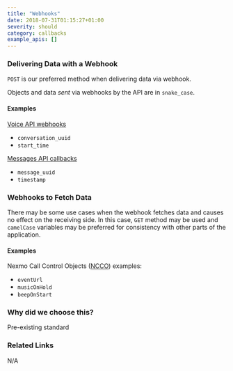 ```yaml
---
title: "Webhooks"
date: 2018-07-31T01:15:27+01:00
severity: should
category: callbacks
example_apis: []
---
```


### Delivering Data with a Webhook

`POST` is our preferred method when delivering data via webhook.

Objects and data *sent* via webhooks by the API are in `snake_case`.

#### Examples

[Voice API webhooks](https://developer.nexmo.com/voice/voice-api/webhook-reference)

* `conversation_uuid`
* `start_time`

[Messages API callbacks](https://developer.nexmo.com/api/messages-olympus#inbound-message)

* `message_uuid`
* `timestamp`

### Webhooks to Fetch Data

There may be some use cases when the webhook fetches data and causes no effect on the receiving side. In this case, `GET` method may be used and `camelCase` variables may be preferred for consistency with other parts of the application.

#### Examples

Nexmo Call Control Objects ([NCCO](https://developer.nexmo.com/voice/voice-api/ncco-reference)) examples:

* `eventUrl`
* `musicOnHold`
* `beepOnStart`

### Why did we choose this?

Pre-existing standard

### Related Links

N/A
